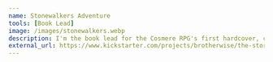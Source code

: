 ```yaml
---
name: Stonewalkers Adventure
tools: [Book Lead]
image: /images/stonewalkers.webp
description: I'm the book lead for the Cosmere RPG's first hardcover, canonical eight chapter, campaign-length adventure. As the book lead, I led the writing team and was responsible for the overall creative execution of the adventure, as well as authoring over 15,000 words for the adventure itself.
external_url: https://www.kickstarter.com/projects/brotherwise/the-stormlight-archive-rpg/posts/4181619
---
```

